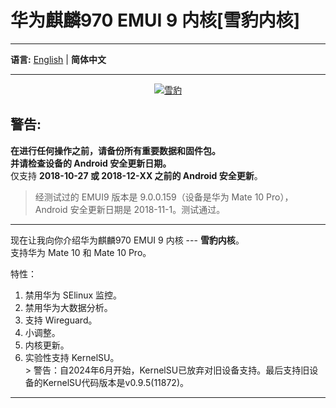 # 华为麒麟970 EMUI 9 内核[雪豹内核]
***
**语言:**
[English](README.md) | **简体中文**
***
<div align="center">
<a href="https://imgse.com/i/pk3fT4H" style="text-align:center;"><img src="https://s21.ax1x.com/2024/05/30/pk3fT4H.jpg" alt="雪豹" border="0" /></a>
</div>

## 警告:  
**在进行任何操作之前，请备份所有重要数据和固件包。**    
**并请检查设备的 Android 安全更新日期。**  
仅支持 **2018-10-27 或 2018-12-XX 之前的 Android 安全更新**。  

> 经测试过的 EMUI9 版本是 9.0.0.159（设备是华为 Mate 10 Pro），Android 安全更新日期是 2018-11-1。测试通过。 
  
***  
现在让我向你介绍华为麒麟970 EMUI 9 内核 --- **雪豹内核**。  
支持华为 Mate 10 和 Mate 10 Pro。  
  
特性：
  1. 禁用华为 SElinux 监控。
  2. 禁用华为大数据分析。
  3. 支持 Wireguard。
  4. 小调整。
  5. 内核更新。
  6. 实验性支持 KernelSU。  
    > 警告：自2024年6月开始，KernelSU已放弃对旧设备支持。最后支持旧设备的KernelSU代码版本是v0.9.5(11872)。   
  

***